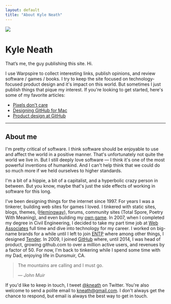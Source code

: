 ```yaml
---
layout: default
title: "About Kyle Neath"
---
```


<div class="about-image">
  <img src="http://assets.warpspire.com/images/site/dubious-kyle.jpg" />
  <h1>Kyle Neath</h1>
  <p class="intro">
    That&rsquo;s me, the guy publishing this site. Hi.
  </p>
</div>

I use Warpspire to collect interesting links, publish opinions, and review software / games / books. I try to keep the site focused on technology-focused product design and it's impact on this world. But sometimes I just publish things that pique my interest. If you're looking to get started, here's some of my favorite articles:

* [Pixels don't care](/posts/pixels-dont-care/)
* [Designing GitHub for Mac](/posts/designing-github-mac/)
* [Product design at GitHub](http://warpspire.com/posts/product-design/)

* * * *

## About me

I'm pretty critical of software.
I think software should be enjoyable to use and affect the world in a positive manner.
That's unfortunately not quite the world we live in.
But I still deeply love software — I think it's one of the most powerful inventions of humankind.
And I can't help think that we could do so much more if we held ourselves to higher standards.

I'm a bit of a hippie, a bit of a capitalist, and a hyperbolic crazy person in between.
But you know, maybe that's just the side effects of working in software for this long.

I've been designing things for the internet since 1997.
For years I was a tinkerer, building web sites for games I loved. I tinkered with static sites, blogs, themes, ([Hemingway](https://github.com/kneath/hemingway)), forums, community sites (Total Spore, Poetry With Meaning), and even building my [own game](https://github.com/kneath/nightfire).
In 2007, when I completed my degree in Civil Engineering, I decided to take my part time job at [Web Associates](http://en.wikipedia.org/wiki/LEVEL_Studios) full time and dive into technology for my career.
I worked on big-name brands for a while until I left to join [ENTP](http://entp.com/) where among other things, I designed [Tender](http://tenderapp.com/).
In 2009, I joined [GitHub](https://github.com) where, until 2014, I was head of product, growing github.com to over a million active users, and revenues by a factor of 50.
For now, I'm back to tinkering while I spend some time with my Dad, enjoying life in Dunsmuir, CA.

> The mountains are calling and I must go.
>
> — *John Muir*

<div class="keep-in-touch">
  <p>
    If you'd like to keep in touch, I tweet <a href="https://twitter.com/kneath">@kneath</a> on Twitter. You're also welcome to send a polite email to <a href="mailto:kneath@gmail.com">kneath@gmail.com</a>. I don't always get the chance to respond, but email is always the best way to get in touch.
  </p>
</div>
